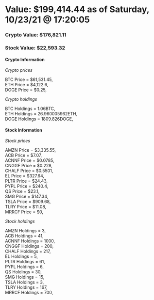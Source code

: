# Value: $199,414.44 as of Saturday, 10/23/21 @ 17:20:05 

### Crypto Value: $176,821.11

### Stock Value: $22,593.32

#### Crypto Information 
*Crypto prices* 

BTC Price = $61,531.45,  
ETH Price = $4,122.6,  
DOGE Price = $0.25,  


*Crypto holdings* 

BTC Holdings = 1.06BTC,  
ETH Holdings = 26.960005962ETH,  
DOGE Holdings = 1809.826DOGE,  


#### Stock Information 

*Stock prices* 

AMZN Price = $3,335.55,  
ACB Price = $7.07,  
ACNNF Price = $0.0785,  
CNGGF Price = $0.228,  
CHALF Price = $0.5501,  
EL Price = $327.64,  
PLTR Price = $24.43,  
PYPL Price = $240.4,  
QS Price = $23.1,  
SMG Price = $147.34,  
TSLA Price = $909.68,  
TLRY Price = $11.08,  
MRRCF Price = $0,  


*Stock holdings* 

AMZN Holdings = 3,  
ACB Holdings = 41,  
ACNNF Holdings = 1000,  
CNGGF Holdings = 200,  
CHALF Holdings = 217,  
EL Holdings = 5,  
PLTR Holdings = 61,  
PYPL Holdings = 6,  
QS Holdings = 30,  
SMG Holdings = 15,  
TSLA Holdings = 3,  
TLRY Holdings = 167,  
MRRCF Holdings = 700,  


